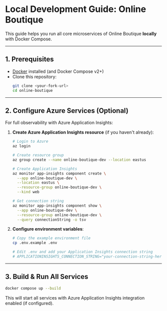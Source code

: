 # Local Development Guide: Online Boutique

This guide helps you run all core microservices of Online Boutique **locally** with Docker Compose.

---

## 1. **Prerequisites**

- [Docker](https://docs.docker.com/get-docker/) installed (and Docker Compose v2+)
- Clone this repository:
    ```sh
    git clone <your-fork-url>
    cd online-boutique
    ```

---

## 2. **Configure Azure Services (Optional)**

For full observability with Azure Application Insights:

1. **Create Azure Application Insights resource** (if you haven't already):
   ```sh
   # Login to Azure
   az login
   
   # Create resource group
   az group create --name online-boutique-dev --location eastus
   
   # Create Application Insights
   az monitor app-insights component create \
     --app online-boutique-dev \
     --location eastus \
     --resource-group online-boutique-dev \
     --kind web
   
   # Get connection string
   az monitor app-insights component show \
     --app online-boutique-dev \
     --resource-group online-boutique-dev \
     --query connectionString -o tsv
   ```

2. **Configure environment variables**:
   ```sh
   # Copy the example environment file
   cp .env.example .env
   
   # Edit .env and add your Application Insights connection string
   # APPLICATIONINSIGHTS_CONNECTION_STRING="your-connection-string-here"
   ```

---

## 3. **Build & Run All Services**

```sh
docker compose up --build
```

This will start all services with Azure Application Insights integration enabled (if configured).
